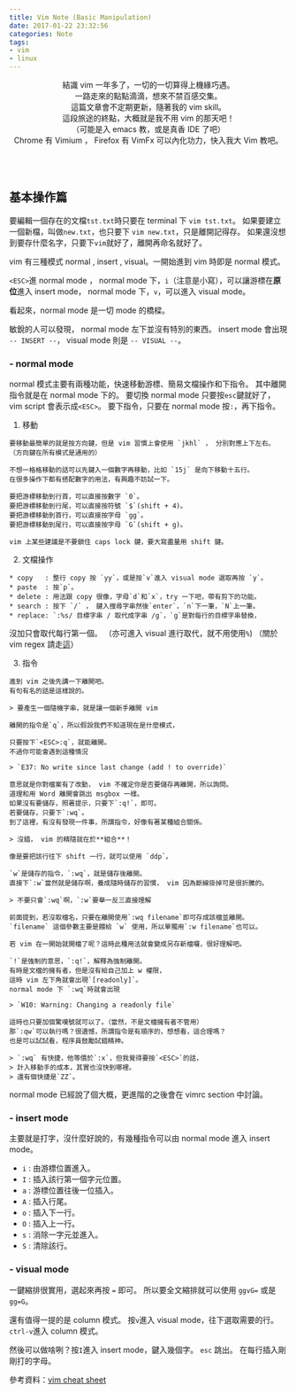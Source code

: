 ```yaml
---
title: Vim Note (Basic Manipulation)
date: 2017-01-22 23:32:56
categories: Note
tags:
- vim
- linux
---
```


<center>
結識 vim 一年多了，一切的一切算得上機緣巧遇。<br>
一路走來的點點滴滴，想來不禁百感交集。<br>
這篇文章會不定期更新，隨著我的 vim skill。<br>
這段旅途的終點，大概就是我不用 vim 的那天吧！<br>
（可能是入 emacs 教，或是真香 IDE 了吧）<br>
Chrome 有 Vimium ， Firefox 有 VimFx 可以內化功力，快入我大 Vim 教吧。
</center>


<!-- more -->


<br><br>
## 基本操作篇
要編輯一個存在的文檔`tst.txt`時只要在 terminal 下 `vim tst.txt`。
如果要建立一個新檔，叫做`new.txt`，也只要下 `vim new.txt`，只是離開記得存。
如果還沒想到要存什麼名字，只要下`vim`就好了，離開再命名就好了。

vim 有三種模式 normal , insert , visual。一開始進到 vim 時即是 normal 模式。

`<ESC>`進 normal mode ，
normal mode 下，`i`（注意是小寫），可以讓游標在**原位**進入 insert mode，
normal mode 下，`v`，可以進入 visual mode。

看起來，normal mode 是一切 mode 的橋樑。

敏銳的人可以發現， normal mode 左下並沒有特別的東西。
insert mode 會出現 `-- INSERT --`， visual mode 則是 `-- VISUAL --`。

### - normal mode
normal 模式主要有兩種功能，快速移動游標、簡易文檔操作和下指令。
其中離開指令就是在 normal mode 下的。
要切換 normal mode 只要按`esc`鍵就好了，vim script 會表示成`<ESC>`。
要下指令，只要在 normal mode 按`:`，再下指令。

  1. 移動

    要移動最簡單的就是按方向鍵，但是 vim 習慣上會使用 `jkhl` ， 分別對應上下左右。
    （方向鍵在所有模式是通用的）

    不想一格格移動的話可以先鍵入一個數字再移動，比如 `15j` 是向下移動十五行。
    在很多操作下都有搭配數字的用法，有興趣不妨試一下。

    要把游標移動到行首，可以直接按數字 `0`。
    要把游標移動到行尾，可以直接按符號 `$`(shift + 4)。
    要把游標移動到首行，可以直接按字母 `gg`。
    要把游標移動到尾行，可以直接按字母 `G`(shift + g)。

    vim 上某些建議是不要鎖住 caps lock 鍵，要大寫盡量用 shift 鍵。

  2. 文檔操作

    * copy   : 整行 copy 按 `yy`，或是按`v`進入 visual mode 選取再按 `y`。
    * paste  : 按`p`。
    * delete : 用法跟 copy 很像，字母`d`和`x`，try 一下吧，帶有剪下的功能。
    * search : 按下 `/` ， 鍵入搜尋字串然後`enter`，`n`下一筆，`N`上一筆。
    * replace: `:%s/ 目標字串 / 取代成字串 /g`，`g`是對每行的目標字串替換，
沒加只會取代每行第一個。 （亦可進入 visual 進行取代，就不用使用`%`)
        （關於 vim regex 請走[這](http://vimregex.com/)）

  3. 指令

    進到 vim 之後先講一下離開吧。
    有句有名的話是這樣說的。

    > 要產生一個隨機字串，就是讓一個新手離開 vim

    離開的指令是`q`，所以假設我們不知道現在是什麼模式，

    只要按下`<ESC>:q`，就能離開。
    不過你可能會遇到這種情況

    > `E37: No write since last change (add ! to override)`

    意思就是你對檔案有了改動， vim 不確定你是否要儲存再離開，所以詢問。
    道理和用 Word 離開會跳出 msgbox 一樣。
    如果沒有要儲存，照著提示，只要下`:q!`，即可。
    若要儲存，只要下`:wq`。
    到了這裡，有沒有發現一件事，所謂指令，好像有著某種組合關係。

    > 沒錯， vim 的精隨就在於**組合**！

    像是要把該行往下 shift 一行，就可以使用 `ddp`。

    `w`是儲存的指令，`:wq`，就是儲存後離開。
    直接下`:w`當然就是儲存啊，養成隨時儲存的習慣， vim 因為斷線掛掉可是很折騰的。

    > 不要只會`:wq`啊，`:w`要舉一反三直接理解

    前面提到，若沒取檔名，只要在離開使用`:wq filename`即可存成該檔並離開。
    `filename` 這個參數主要是餵給 `w` 使用，所以單獨用`:w filename`也可以。

    若 vim 在一開始就開檔了呢？這時此種用法就會變成另存新檔囉，很好理解吧。

    `!`是強制的意思，`:q!`，解釋為強制離開。
    有時是文檔的擁有者，但是沒有給自己加上 w 權限，
    這時 vim 左下角就會出現`[readonly]`。
    normal mode 下 `:wq`時就會出現

    > `W10: Warning: Changing a readonly file`

    這時也只要加個驚嘆號就可以了。（當然，不是文檔擁有者不管用）
    那`:qw`可以執行嗎？很遺憾，所謂指令是有順序的，想想看，這合理嗎？
    也是可以試試看，程序員鼓勵試錯精神。

    > `:wq` 有快捷，他等價於`:x`，但我覺得要按`<ESC>`的話，
    > 計入移動手的成本，其實也沒快到哪裡。
    > 還有個快捷是`ZZ`。

normal mode 已經說了個大概，更進階的之後會在 vimrc section 中討論。

### - insert mode

主要就是打字，沒什麼好說的，有幾種指令可以由 normal mode 進入 insert mode。

  * `i` : 由游標位置進入。
  * `I` : 插入該行第一個字元位置。
  * `a` : 游標位置往後一位插入。
  * `A` : 插入行尾。
  * `o` : 插入下一行。
  * `O` : 插入上一行。
  * `s` : 消除一字元並進入。
  * `S` : 清除該行。

### - visual mode

  一鍵縮排很實用，選起來再按 `=` 即可。
  所以要全文縮排就可以使用 `ggvG=` 或是 `gg=G`。

  還有值得一提的是 column 模式。
  按`v`進入 visual mode，往下選取需要的行。
  `ctrl-v`進入 column 模式。

  然後可以做啥咧？按`I`進入 insert mode，鍵入幾個字。
  `esc` 跳出。
  在每行插入剛剛打的字母。

參考資料：[vim cheat sheet](https://www.fprintf.net/vimCheatSheet.html)
